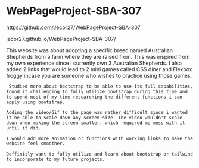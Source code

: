 # WebPageProject-SBA-307
<!-- Github link to this project -->
https://github.com/Jecor27/WebPageProject-SBA-307
<!-- Websitelink -->
jecor27.github.io/WebPageProject-SBA-307/

This website was about adopting a specific breed named Australian Shepherds from a farm where they are raised from. This was inspired from my own experience since i currently own 3 Australian Shepherds. I also added 2 links that would lead to 2 mini games called CSS diner and Flexbox froggy incase you are someone who wishes to practice using those games. 

<!-- Self Reflection -->
<!--What could you have done differently during the planning stages of your project to make the execution easier?  -->
     Studied more about bootstrap to be able to use its full capabilities, found it challenging to fully utilize bootstrap during this time and to spend most of my time researching the different functions i can apply using bootstrap.  
<!--Were there any requirements that were difficult to implement? What do you think would make them easier to implement in future projects?  -->
    Adding the video/Gif to the page was rather difficult since i wanted it be able to scale down any screen size. The video wouldn't scale down when making the screen smaller. which required me mess with it until it did. 

<!--What would you add to or change about your website if given more time?  -->
    I would add more animation or functions with working links to make the website feel smoother. 

<!--Use this space to make notes for your future self about anything that you think is important to remember about this process, or that may aid you when attempting something similar again.  -->
    Deffinitly want to fully utilize and learn about bootstrap or tailwind to incorporate to my future projects. 